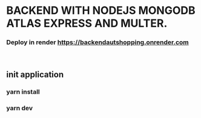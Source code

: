 # BACKEND WITH NODEJS MONGODB ATLAS EXPRESS AND MULTER.
### Deploy in render https://backendautshopping.onrender.com 
<br>

## init application
### yarn install
### yarn dev  


